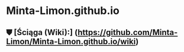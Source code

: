 # Minta-Limon.github.io

## ⛊ [Ściąga (Wiki):] (https://github.com/Minta-Limon/Minta-Limon.github.io/wiki)

